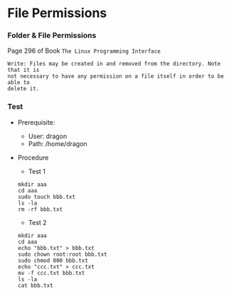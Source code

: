 # File Permissions

### Folder & File Permissions

  Page 296 of Book `The Linux Programming Interface`
  ```
  Write: Files may be created in and removed from the directory. Note that it is
  not necessary to have any permission on a file itself in order to be able to
  delete it.
  ```
  
### Test
 + Prerequisite: 
   - User: dragon
   - Path: /home/dragon
   
 + Procedure
   - Test 1
    ```
    mkdir aaa
    cd aaa
    sudo touch bbb.txt
    ls -la
    rm -rf bbb.txt
    ```
    
   - Test 2
    ```
    mkdir aaa
    cd aaa
    echo "bbb.txt" > bbb.txt
    sudo chown root:root bbb.txt
    sudo chmod 000 bbb.txt
    echo "ccc.txt" > ccc.txt
    mv -f ccc.txt bbb.txt
    ls -la
    cat bbb.txt
    ```
